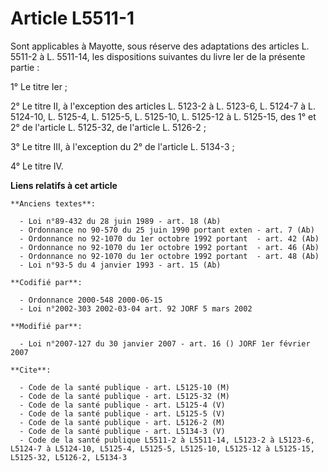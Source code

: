 # Article L5511-1

Sont applicables à Mayotte, sous réserve des adaptations des articles L. 5511-2 à L. 5511-14, les dispositions suivantes du
livre Ier de la présente partie :

1° Le titre Ier ;

2° Le titre II, à l'exception des articles L. 5123-2 à L. 5123-6, L. 5124-7 à L. 5124-10, L. 5125-4, L. 5125-5, L. 5125-10,
L. 5125-12 à L. 5125-15, des 1° et 2° de l'article L. 5125-32, de l'article L. 5126-2 ;

3° Le titre III, à l'exception du 2° de l'article L. 5134-3 ;

4° Le titre IV.

**Liens relatifs à cet article**

	**Anciens textes**:

	  - Loi n°89-432 du 28 juin 1989 - art. 18 (Ab)
	  - Ordonnance no 90-570 du 25 juin 1990 portant exten - art. 7 (Ab)
	  - Ordonnance no 92-1070 du 1er octobre 1992 portant  - art. 42 (Ab)
	  - Ordonnance no 92-1070 du 1er octobre 1992 portant  - art. 46 (Ab)
	  - Ordonnance no 92-1070 du 1er octobre 1992 portant  - art. 48 (Ab)
	  - Loi n°93-5 du 4 janvier 1993 - art. 15 (Ab)

	**Codifié par**:

	  - Ordonnance 2000-548 2000-06-15
	  - Loi n°2002-303 2002-03-04 art. 92 JORF 5 mars 2002

	**Modifié par**:

	  - Loi n°2007-127 du 30 janvier 2007 - art. 16 () JORF 1er février 2007

	**Cite**:

	  - Code de la santé publique - art. L5125-10 (M)
	  - Code de la santé publique - art. L5125-32 (M)
	  - Code de la santé publique - art. L5125-4 (V)
	  - Code de la santé publique - art. L5125-5 (V)
	  - Code de la santé publique - art. L5126-2 (M)
	  - Code de la santé publique - art. L5134-3 (V)
	  - Code de la santé publique L5511-2 à L5511-14, L5123-2 à L5123-6, L5124-7 à L5124-10, L5125-4, L5125-5, L5125-10, L5125-12 à L5125-15, L5125-32, L5126-2, L5134-3
